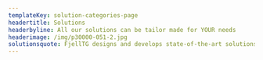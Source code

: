 ```yaml
---
templateKey: solution-categories-page
headertitle: Solutions
headerbyline: All our solutions can be tailor made for YOUR needs
headerimage: /img/p30000-051-2.jpg
solutionsquote: FjellTG designs and develops state-of-the-art solutions and equipment for customers worldwide. Solutions tailored for different challenges.
---
```

